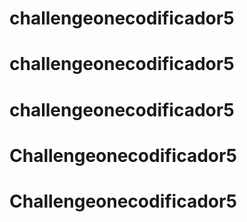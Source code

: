 # challengeonecodificador5
# challengeonecodificador5
# challengeonecodificador5
# Challengeonecodificador5
# Challengeonecodificador5
